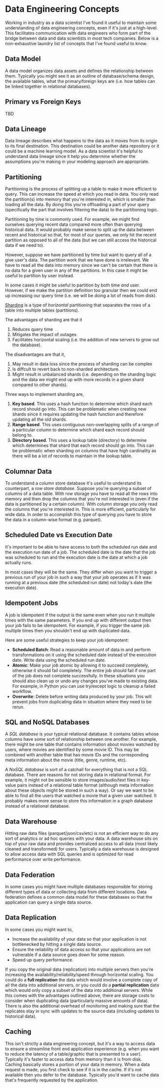 # Data Engineering Concepts

Working in industry as a data scientist I've found it useful to maintain some understanding of data engineering concepts, even if it's just at a high-level.
This facilitates communication with data engineers who form part of the bridge between data and data scientists in most tech companies.
Below is a non-exhaustive laundry list of concepts that I've found useful to know.

## Data Model

A data model organizes data assets and defines the relationship between them.
Typically you might see it as an outline of database/schema design, the available tables, what the primary/foreign keys are (i.e. how tables can be linked together in relational databases).

## Primary vs Foreign Keys

TBD

## Data Lineage

Data lineage describes what happens to the data as it moves from its origin to its final destination.
This destination could be another data repository or it could be a machine learning model.
As a data scientist it's helpful to understand data lineage since it help you determine whether the assumptions you're making in your modeling approach are appropriate.

## Partitioning

Partitioning is the process of splitting up a table to make it more efficient to query.
This can increase the speed at which you read in data.
You only read the partition(s) into memory that you're interested in, which is smaller than loading all the data.
By doing this you're offloading a part of your query (specifically the part that involves filtering the data) to the partitioning logic.

Partitioning by time is commonly used.
For example, we might find ourselves querying recent data compared more often than querying historical data.
It would probably make sense to split up the data between recent and historical so that, for most of our queries, we only hit the recent partition as opposed to all of the data (but we can still access the historical data if we need to).

However, suppose we have partitioned by time but want to query all of a give user's data.
The partition work that we have done is irrelevant.
We have to read all the data into memory since we can't be certain that there is no data for a given user in any of the partitions.
In this case it might be useful to partition by user instead.

In some cases it might be useful to partition by both time *and* user.
However, if we make the partition definition too granular then we could end up increasing our query time (i.e. we will be doing a lot of reads from disk).

[Sharding](https://www.digitalocean.com/community/tutorials/understanding-database-sharding#sharding-architectures) is a type of *horizontal* partitioning that separates the rows of a table into multiple tables (partitions).

The advantages of sharding are that it
1. Reduces query time
2. Mitigates the impact of outages
3. Facilitates horizontal scaling (i.e. the addition of new servers to grow out the database).

The disadvantages are that it,
1. May result in data loss since the process of sharding can be complex
2. Is diffcult to revert back to non-sharded architecture.
3. Might result in unbalanced shards (i.e. depending on the sharding logic and the data we might end up with more records in a given shard compared to other shards).

Three ways to implement sharding are,
1. **Key based**. This uses a hash function to determine which shard each record should go into.
This can be problematic when creating new shards since it requires updating the hash function and therefore updating all the old shards.
2. **Range based**. This uses contiguous non-overlapping splits of a range of a particular column to determine which shard each record should belong to.
3. **Directory based**.
This uses a lookup table (directory) to determine which determines that shard that each record should go into.
This can be problematic when sharding on columns that have high cardinality as there will be a lot of records to maintain in the lookup table.

## Columnar Data

To understand a column store database it's useful to understand its counterpart, a *row store database*.
Suppose you're querying a subset of columns of a data table.
With row storage you have to read all the rows into memory and then drop the columns that you're not interested in (even if the data is partitioned by a certain column).
With column storage you only read the columns that you're interested in.
This is more efficient, particularly for wide data.
In order to accomplish this type of querying you have to store the data in a column-wise format (e.g. parquet).

## Scheduled Date vs Execution Date

It's important to be able to have access to both the scheduled run date and the execution run date of a job.
The scheduled date is the date that the job was scheduled to run and the execution date is the date at which a job actually runs.

In most cases they will be the same.
They differ when you want to trigger a previous run of your job in such a way that your job operates as if it was running at a previous date (the scheduled run date) not today's date (the execution date).

## Idempotent Jobs

A job is idempotent if the output is the same even when you run it multiple times with the same parameters.
If you end up with different output then your job fails to be idempotent.
For example, if you trigger the same job multiple times then you shouldn't end up with duplicated data.

Here are some useful strategies to keep your job idempotent:
* **Scheduled Batch**: Read a reasonable amount of data in and perform transformations on it using the scheduled date instead of the execution date.
Write data using the scheduled run date.
* **Atomic**: Make your job atomic by allowing it to succeed completely, otherwise it should fail completely.
The entire job should fail if one part of the job does not complete successfully.
In these situations you should also clean up or undo any changes you've made to existing data. For example, in Python you can use try/except logic to cleanup a failed workflow.
* **Overwrite**: Delete before writing data produced by your job.
This will prevent jobs from duplicating data in situation where they need to be rerun.

## SQL and NoSQL Databases

A *SQL database* is your typical relational database.
It contains tables whose columns have some sort of relationship between one another.
For example, there might be one table that contains information about movies watched by users, where movies are identified by some movie ID.
This may be combined with another table that has movie IDs and the corresponding meta information about the movie (title, genre, runtime, etc).

A *NoSQL database* is sort of a catchall for everything that is not a SQL database.
There are reasons for not storing data in relational format.
For example, it might not be sensible to store images/audio/text files in key-value pairs instead of a relational table format (although meta information about these objects might be stored in such a way).
Or say we want to be able to find all the users that watched a movie that a given user watched.
It probably makes more sense to store this information in a graph database instead of a relational database.

## Data Warehouse

Hitting raw data files (parquet/json/csv/etc) is not an efficient way to do any sort of analytics or ad hoc queries with your data.
A data warehouse sits on top of your raw data and provides centralized access to all data (most likely cleaned and transformed) for users.
Typically a data warehouse is designed to allow access data with SQL queries and is optimized for read performance over write performance.

## Data Federation

In some cases you might have multiple databases responsible for storing different types of data or collecting data from different locations.
Data federation defines a common data model for these databases so that the application can query a single data source.

## Data Replication

In some cases you might want to,

* Increase the availability of your data so that your application is not bottlenecked by hitting a single data source.
* Ensure the reliability of data access so that your applications are not vulnerable if a data source goes down for some reason.
* Speed up query performance.

If you copy the original data (replication) into multiple servers then you're increasing the availability/reliability/speed through horizontal scaling.
You could do a **full replication** the data which would involve a complete copy of all the data into additional servers, or you could do a **partial replication** data which would only copy a subset of the data into additional servers.
While this comes with the advantages outlined above, there are storage costs to consider when duplicating data (particularly massive amounts of data).
There is also the additional overhead of monitoring and making sure that the replicates stay in sync with updates to the source data (including updates to historical data).

## Caching

This isn't strictly a data engineering concept, but it's a way to access data to ensure a streamline front end application experience (e.g. when you want to reduce the latency of a table/graphic that is presented to a user).
Typically it's faster to access data from memory than it is from disk.
Caching basically stores a portion of your data in memory. When a data request is made, you first check to see if it is in the cache.
If it's not available then you defer to the database.
Typically you'd want to cache data that's frequently requested by the application.
